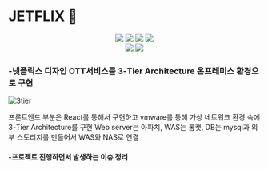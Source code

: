 # JETFLIX 🚀

<div align="center">
	<img src="https://img.shields.io/badge/react-61DAFB?style=flat&logo=react&logoColor=black">
	<img src="https://img.shields.io/badge/Apache-D22128?style=flat&logo=Apache&logoColor=white" />
	<img src="https://img.shields.io/badge/apache tomcat-F8DC75?style=flat&logo=apachetomcat&logoColor=white">
	<img src="https://img.shields.io/badge/mysql-4479A1?style=flat&logo=mysql&logoColor=white">
</div>

<div align="center" width="1000px">
	<img src="https://user-images.githubusercontent.com/62248291/230932015-60db8c4e-4fdd-40d0-8ed1-f1d03ad1f509.png"/>
	<img src="https://user-images.githubusercontent.com/62248291/230932467-066f6fc9-ecff-4a68-a5b4-2650c2b1511b.png"/>
</div>

### -넷플릭스 디자인 OTT서비스를 3-Tier Architecture 온프레미스 환경으로 구현

![3tier](https://user-images.githubusercontent.com/62248291/230931256-054ff059-b542-4e66-9698-fbf687c24a57.png)

프론트엔드 부분은 React를 통해서 구현하고 vmware를 통해 가상 네트워크 환경 속에 3-Tier Architecture를 구현
Web server는 아파치, WAS는 톰캣, DB는 mysql과 외부 스토리지를 만들어서 WAS와 NAS로 연결
#### -프로젝트 진행하면서 발생하는 이슈 정리
